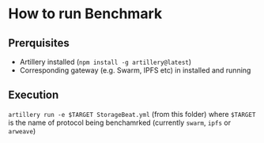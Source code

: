 # How to run Benchmark

## Prerquisites
* Artillery installed (`npm install -g artillery@latest`)
* Corresponding gateway (e.g. Swarm, IPFS etc) in installed and running

## Execution
`artillery run -e $TARGET StorageBeat.yml` (from this folder) where `$TARGET` is the name of protocol being benchamrked (currently `swarm`, `ipfs` or `arweave`)
